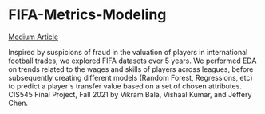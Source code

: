# FIFA-Metrics-Modeling

[Medium Article](https://medium.com/@vishaalkumar_21306/demystifying-the-fifa-algorithm-e391bce93ec9)


Inspired by suspicions of fraud in the valuation of players in international football trades, we explored FIFA datasets over 5 years. We performed EDA on trends related to the wages and skills of players across leagues, before subsequently creating different models (Random Forest, Regressions, etc) to predict a player's transfer value based on a set of chosen attributes. CIS545 Final Project, Fall 2021 by Vikram Bala, Vishaal Kumar, and Jeffery Chen.
